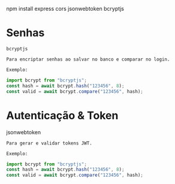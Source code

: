 npm install express cors
jsonwebtoken
bcryptjs

# Senhas

    bcryptjs

    Para encriptar senhas ao salvar no banco e comparar no login.

    Exemplo:

```javascript
import bcrypt from "bcryptjs";
const hash = await bcrypt.hash("123456", 8);
const valid = await bcrypt.compare("123456", hash);
```

# Autenticação & Token

jsonwebtoken

    Para gerar e validar tokens JWT.

    Exemplo:

```javascript
import bcrypt from "bcryptjs";
const hash = await bcrypt.hash("123456", 8);
const valid = await bcrypt.compare("123456", hash);
```
